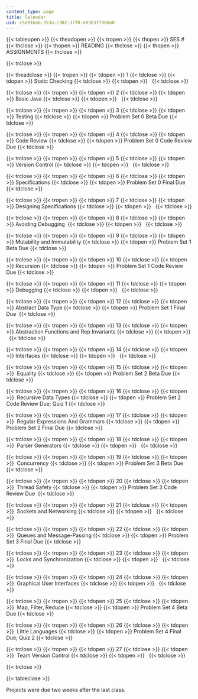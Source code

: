```yaml
---
content_type: page
title: Calendar
uid: c5e916ab-353a-c382-37f0-e03b3f790660
---
```


{{< tableopen >}}
{{< theadopen >}}
{{< tropen >}}
{{< thopen >}}
SES #
{{< thclose >}}
{{< thopen >}}
READING
{{< thclose >}}
{{< thopen >}}
ASSIGNMENTS
{{< thclose >}}

{{< trclose >}}

{{< theadclose >}}
{{< tropen >}}
{{< tdopen >}}
1
{{< tdclose >}}
{{< tdopen >}}
Static Checking
{{< tdclose >}}
{{< tdopen >}}
 
{{< tdclose >}}

{{< trclose >}}
{{< tropen >}}
{{< tdopen >}}
2
{{< tdclose >}}
{{< tdopen >}}
Basic Java
{{< tdclose >}}
{{< tdopen >}}
 
{{< tdclose >}}

{{< trclose >}}
{{< tropen >}}
{{< tdopen >}}
3
{{< tdclose >}}
{{< tdopen >}}
Testing
{{< tdclose >}}
{{< tdopen >}}
Problem Set 0 Beta Due
{{< tdclose >}}

{{< trclose >}}
{{< tropen >}}
{{< tdopen >}}
4
{{< tdclose >}}
{{< tdopen >}}
Code Review
{{< tdclose >}}
{{< tdopen >}}
Problem Set 0 Code Review Due
{{< tdclose >}}

{{< trclose >}}
{{< tropen >}}
{{< tdopen >}}
5
{{< tdclose >}}
{{< tdopen >}}
Version Control
{{< tdclose >}}
{{< tdopen >}}
 
{{< tdclose >}}

{{< trclose >}}
{{< tropen >}}
{{< tdopen >}}
6
{{< tdclose >}}
{{< tdopen >}}
Specifications
{{< tdclose >}}
{{< tdopen >}}
Problem Set 0 Final Due
{{< tdclose >}}

{{< trclose >}}
{{< tropen >}}
{{< tdopen >}}
7
{{< tdclose >}}
{{< tdopen >}}
Designing Specifications
{{< tdclose >}}
{{< tdopen >}}
 
{{< tdclose >}}

{{< trclose >}}
{{< tropen >}}
{{< tdopen >}}
8
{{< tdclose >}}
{{< tdopen >}}
Avoiding Debugging 
{{< tdclose >}}
{{< tdopen >}}
 
{{< tdclose >}}

{{< trclose >}}
{{< tropen >}}
{{< tdopen >}}
9
{{< tdclose >}}
{{< tdopen >}}
Mutability and Immutability
{{< tdclose >}}
{{< tdopen >}}
Problem Set 1 Beta Due
{{< tdclose >}}

{{< trclose >}}
{{< tropen >}}
{{< tdopen >}}
10
{{< tdclose >}}
{{< tdopen >}}
Recursion
{{< tdclose >}}
{{< tdopen >}}
Problem Set 1 Code Review Due
{{< tdclose >}}

{{< trclose >}}
{{< tropen >}}
{{< tdopen >}}
11
{{< tdclose >}}
{{< tdopen >}}
Debugging
{{< tdclose >}}
{{< tdopen >}}
 
{{< tdclose >}}

{{< trclose >}}
{{< tropen >}}
{{< tdopen >}}
12
{{< tdclose >}}
{{< tdopen >}}
Abstract Data Type
{{< tdclose >}}
{{< tdopen >}}
Problem Set 1 Final Due 
{{< tdclose >}}

{{< trclose >}}
{{< tropen >}}
{{< tdopen >}}
13
{{< tdclose >}}
{{< tdopen >}}
Abstraction Functions and Rep Invariants
{{< tdclose >}}
{{< tdopen >}}
 
{{< tdclose >}}

{{< trclose >}}
{{< tropen >}}
{{< tdopen >}}
14
{{< tdclose >}}
{{< tdopen >}}
Interfaces
{{< tdclose >}}
{{< tdopen >}}
 
{{< tdclose >}}

{{< trclose >}}
{{< tropen >}}
{{< tdopen >}}
15
{{< tdclose >}}
{{< tdopen >}}
 Equality
{{< tdclose >}}
{{< tdopen >}}
Problem Set 2 Beta Due
{{< tdclose >}}

{{< trclose >}}
{{< tropen >}}
{{< tdopen >}}
16
{{< tdclose >}}
{{< tdopen >}}
 Recursive Data Types
{{< tdclose >}}
{{< tdopen >}}
Problem Set 2 Code Review Due; Quiz 1
{{< tdclose >}}

{{< trclose >}}
{{< tropen >}}
{{< tdopen >}}
17
{{< tdclose >}}
{{< tdopen >}}
 Regular Expressions And Grammars
{{< tdclose >}}
{{< tdopen >}}
Problem Set 2 Final Due
{{< tdclose >}}

{{< trclose >}}
{{< tropen >}}
{{< tdopen >}}
18
{{< tdclose >}}
{{< tdopen >}}
 Parser Generators
{{< tdclose >}}
{{< tdopen >}}
 
{{< tdclose >}}

{{< trclose >}}
{{< tropen >}}
{{< tdopen >}}
19
{{< tdclose >}}
{{< tdopen >}}
 Concurrency
{{< tdclose >}}
{{< tdopen >}}
Problem Set 3 Beta Due
{{< tdclose >}}

{{< trclose >}}
{{< tropen >}}
{{< tdopen >}}
20
{{< tdclose >}}
{{< tdopen >}}
 Thread Safety
{{< tdclose >}}
{{< tdopen >}}
Problem Set 3 Code Review Due 
{{< tdclose >}}

{{< trclose >}}
{{< tropen >}}
{{< tdopen >}}
21
{{< tdclose >}}
{{< tdopen >}}
 Sockets and Networking
{{< tdclose >}}
{{< tdopen >}}
 
{{< tdclose >}}

{{< trclose >}}
{{< tropen >}}
{{< tdopen >}}
22
{{< tdclose >}}
{{< tdopen >}}
 Queues and Message-Passing
{{< tdclose >}}
{{< tdopen >}}
Problem Set 3 Final Due
{{< tdclose >}}

{{< trclose >}}
{{< tropen >}}
{{< tdopen >}}
23
{{< tdclose >}}
{{< tdopen >}}
 Locks and Synchronization
{{< tdclose >}}
{{< tdopen >}}
 
{{< tdclose >}}

{{< trclose >}}
{{< tropen >}}
{{< tdopen >}}
24
{{< tdclose >}}
{{< tdopen >}}
 Graphical User Interfaces
{{< tdclose >}}
{{< tdopen >}}
 
{{< tdclose >}}

{{< trclose >}}
{{< tropen >}}
{{< tdopen >}}
25
{{< tdclose >}}
{{< tdopen >}}
 Map, Filter, Reduce
{{< tdclose >}}
{{< tdopen >}}
Problem Set 4 Beta Due
{{< tdclose >}}

{{< trclose >}}
{{< tropen >}}
{{< tdopen >}}
26
{{< tdclose >}}
{{< tdopen >}}
 Little Languages
{{< tdclose >}}
{{< tdopen >}}
Problem Set 4 Final Due; Quiz 2
{{< tdclose >}}

{{< trclose >}}
{{< tropen >}}
{{< tdopen >}}
27
{{< tdclose >}}
{{< tdopen >}}
 Team Version Control
{{< tdclose >}}
{{< tdopen >}}
 
{{< tdclose >}}

{{< trclose >}}

{{< tableclose >}}

Projects were due two weeks after the last class.